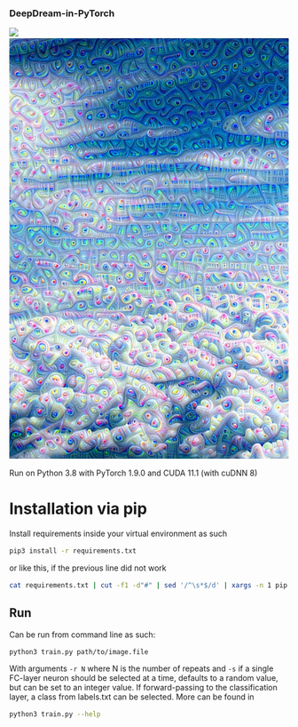 ### DeepDream-in-PyTorch

![](./example-images/preview3.jpg)
![](./example-images/preview4.jpeg)


Run on Python 3.8 with PyTorch 1.9.0 and CUDA 11.1 (with cuDNN 8)

# Installation via pip
Install requirements inside your virtual environment as such
```bash
pip3 install -r requirements.txt
```
or like this, if the previous line did not work
```bash
cat requirements.txt | cut -f1 -d"#" | sed '/^\s*$/d' | xargs -n 1 pip install
```

## Run

Can be run from command line as such:
```bash
python3 train.py path/to/image.file
```

With arguments `-r N` where N is the number of repeats and `-s` if a single FC-layer neuron should be selected at a time, defaults to a random value, but can be set to an integer value. If forward-passing to the classification layer, a class from labels.txt can be selected.
More can be found in
```bash
python3 train.py --help
```
